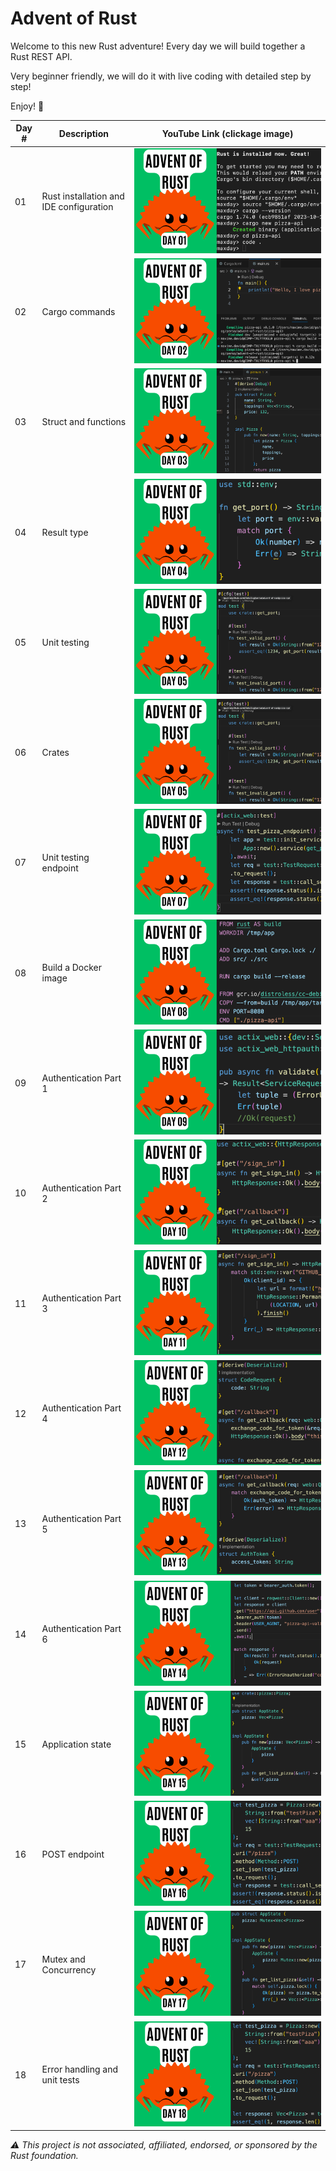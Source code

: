 # Advent of Rust

Welcome to this new Rust adventure!
Every day we will build together a Rust REST API.

Very beginner friendly, we will do it with live coding with detailed step by step!

Enjoy! 🦀


| Day #      | Description  | YouTube Link (clickage image) |
| ----------- | ----------- | ----------- |
| 01      | Rust installation and IDE configuration        | [![maxday live coding](img/day01.png)](https://youtu.be/jEbltUVh7mc?si=l8RdkIgc8a_u00SE)
| 02      | Cargo commands       | [![maxday live coding](img/day02.png)](https://youtu.be/3jbc5JKFHl0?si=x8AgOUE_J7DzO_Sa)
| 03      | Struct and functions  | [![maxday live coding](img/day03.png)](https://youtu.be/YE2EjDQP2sU)
| 04      | Result type  | [![maxday live coding](img/day04.png)](https://youtu.be/A9HdmVN4QUc)
| 05      | Unit testing  | [![maxday live coding](img/day05.png)](https://youtu.be/trigxVMYskA)
| 06      | Crates  | [![maxday live coding](img/day05.png)](https://youtu.be/OMsrDtwmYTg)
| 07      | Unit testing endpoint  | [![maxday live coding](img/day07.png)](https://youtu.be/LS6PAMAl-5U)
| 08      | Build a Docker image  | [![maxday live coding](img/day08.png)](https://youtu.be/HkEb9196Bsc)
| 09      | Authentication Part 1  | [![maxday live coding](img/day09.png)](https://youtu.be/z4JBUuqGFPo)
| 10      | Authentication Part 2  | [![maxday live coding](img/day10.png)](https://youtu.be/wfNXZJCCFbI)
| 11      | Authentication Part 3  | [![maxday live coding](img/day11.png)](https://youtu.be/0D-7ggKae10)
| 12      | Authentication Part 4  | [![maxday live coding](img/day12.png)](https://youtu.be/4D-R_w_FVrU)
| 13      | Authentication Part 5  | [![maxday live coding](img/day13.png)](https://youtu.be/KhHJzN1RZZg)
| 14      | Authentication Part 6  | [![maxday live coding](img/day14.png)](https://youtu.be/wq3QVqCnzgs)
| 15      | Application state  | [![maxday live coding](img/day15.png)](https://youtu.be/aVe2lswaM1U)
| 16      | POST endpoint  | [![maxday live coding](img/day16.png)](https://youtu.be/x-zy0SsEAWA)
| 17      | Mutex and Concurrency  | [![maxday live coding](img/day17.png)](https://youtu.be/p2_I4N_JA6E)
| 18      | Error handling and unit tests  | [![maxday live coding](img/day18.png)](https://youtu.be/JJhJratI5tg)

*⚠️ This project is not associated, affiliated, endorsed, or sponsored by the Rust foundation.*

